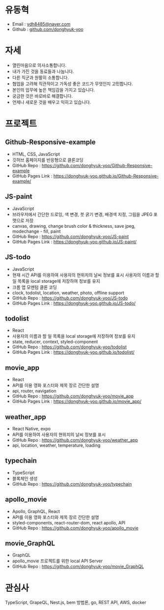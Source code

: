 # 유동혁

* Email : ydh8485@naver.com
* Github : [github.com/donghyuk-yoo](https://github.com/donghyuk-yoo)

# 자세
* 열린마음으로 의사소통합니다.
* 내가 가진 것을 동료들과 나눕니다.
* 다른 직군과 원활히 소통합니다.
* 협업을 고려해 직관적이고 가독성 좋은 코드가 무엇인지 고민합니다.
* 본인의 업무에 높은 책임감을 가지고 있습니다.
* 궁금한 것은 바로바로 해결합니다.
* 언제나 새로운 것을 배우고 익히고 있습니다.

# 프로젝트
## Github-Responsive-example
- HTML, CSS, JavaScript  
- 깃허브 홈페이지를 반응형으로 클론코딩  
- GitHub Repo : https://github.com/donghyuk-yoo/Github-Responsive-example  
- GitHub Pages Link : https://donghyuk-yoo.github.io/Github-Responsive-example/  

## JS-paint
- JavaScript  
- 브라우저에서 간단한 드로잉, 색 변경, 붓 굵기 변경, 배경색 지정, 그림을 JPEG 포맷으로 저장  
- canvas, drawing, change brush color & thickness, save jpeg, modechange - fill, paint  
- GitHub Repo : https://github.com/donghyuk-yoo/JS-paint
- GitHub Pages Link : https://donghyuk-yoo.github.io/JS-paint/  

## JS-todo
- JavaScript  
- 현재 시간 API를 이용하여 사용자의 현위치의 날씨 정보를 표시 사용자의 이름과 할 일 목록을 local storage에 저장하여 정보를 유지  
- 크롬 앱 모멘텀 클론 코딩
- clock, todolist, location, weather, photo, offline support  
- GitHub Repo : https://github.com/donghyuk-yoo/JS-todo  
- GitHub Pages Link : https://donghyuk-yoo.github.io/JS-todo/  

## todolist
- React
- 사용자의 이름과 할 일 목록을 local storage에 저장하여 정보를 유지  
- state, reducer, context, styled-component  
- GitHub Repo : https://github.com/donghyuk-yoo/todolist  
- GitHub Pages Link : https://donghyuk-yoo.github.io/todolist/  

## movie_app
- React
- API를 이용 영화 포스터와 제목 장르 간단한 설명  
- api, router, navigation  
- GitHub Repo : https://github.com/donghyuk-yoo/movie_app  
- GitHub Pages Link : https://donghyuk-yoo.github.io/movie_app/  

## weather_app
- React Native, expo  
- API를 이용하여 사용자의 현위치의 날씨 정보를 표시  
- GitHub Repo : https://github.com/donghyuk-yoo/weather_app  
- api, location, weather, temperature, loading  

## typechain 
- TypeScript  
- 블록체인 생성
- GitHub Repo : https://github.com/donghyuk-yoo/typechain  

## apollo_movie
- Apollo, GraphQL, React  
- API를 이용 영화 포스터와 제목 장르 간단한 설명
- styled-components, react-router-dom, react apollo, API
- GitHub Repo : https://github.com/donghyuk-yoo/apollo_movie  

## movie_GraphQL
- GraphQL
- apollo_movie 프로젝트를 위한 local API Server
- GitHub Repo : https://github.com/donghyuk-yoo/movie_GraphQL  

# 관심사
TypeScript, GrapeQL, Nest.js, bem 방법론, go, REST API, AWS, docker
